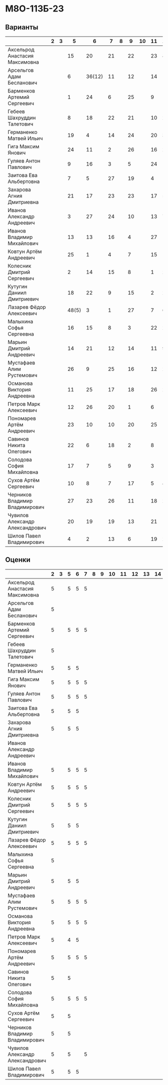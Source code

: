 # М8О-113Б-23

## Варианты

|                                 | 2 | 3  | 5  | 6  | 7  | 8  | 9  | 10 | 11 | 12 | 13 | 14 | 15 | КП1 | КП2 | КП3 | КП4 |
|---------------------------------|-----|----|----|----|----|----|----|----|----|----|----|----|----|-----|-----|-----|-----|
|  Аксельрод Анастасия Максимовна |     |    | 15 | 20 | 21 |    | 22 |    | 23 | 8  | 6  | 18 | 6  |     |     |  11 |  24 |
|    Арсельгов Адам Бесланович    |     |    | 6  | 36(12) | 11 |    | 12 |    | 14 | 18 | 9  | 16 | 3  |     |     |  27 |  27 |
|   Барменков Артемий Сергеевич   |     |    | 1  | 24 | 6  |    | 25 |    | 9  | 15 | 18 | 7  | 16 |     |     |  2  |  9  |
|    Гебеев Шахруддин Талетович   |     |    | 8  | 18 | 22 |    | 21 |    | 10 | 25 | 22 | 26 | 7  |     |     |  3  |  13 |
|     Германенко Матвей Ильич     |     |    | 19 | 4  | 14 |    | 24 |    | 20 | 3  | 5  | 11 | 5  |     |     |  6  |  12 |
|        Гига Максим Янович       |     |    | 24 | 11 | 2  |    | 26 |    | 16 | 22 | 11 | 8  | 1  |     |     |  19 |  5  |
|      Гуляев Антон Павлович      |     |    | 9  | 16 | 3  |    | 5  |    | 24 | 16 | 20 | 25 | 20 |     |     |  5  |  20 |
|     Заитова Ева Альбертовна     |     |    | 7  | 5  | 27 |    | 19 |    | 4  | 19 | 12 | 23 | 25 |     |     |  9  |  22 |
|    Захарова Агния Дмитриевна    |     |    | 21 | 17 | 23 |    | 23 |    | 17 | 5  | 15 | 17 | 14 |     |     |  14 |  16 |
|    Иванов Александр Андреевич   |     |    | 3  | 27 | 24 |    | 10 |    | 13 | 7  | 10 | 10 | 22 |     |     |  22 |  2  |
|    Иванов Владимир Михайлович   |     |    | 13 | 13 | 16 |    | 4  |    | 27 | 14 | 25 | 14 | 2  |     |     |  1  |  7  |
|      Ковтун Артём Андреевич     |     |    | 25 | 1  | 4  |    | 7  |    | 15 | 12 | 21 | 5  | 24 |     |     |  21 |  1  |
|    Колесник Дмитрий Сергеевич   |     |    | 2  | 14 | 15 |    | 8  |    | 1  | 23 | 1  | 24 | 21 |     |     |  12 |  19 |
|    Кутугин Даниил Дмитриевич    |     |    | 18 | 22 | 9  |    | 15 |    | 2  | 24 | 26 | 2  | 27 |     |     |  24 |  3  |
|     Лазарев Фёдор Алексеевич    |     |    | 48(5) | 3  | 1  |    | 27 |    | 7  | 6  | 4  | 22 | 19 |     |     |  16 |  6  |
|     Малыхина Софья Сергеевна    |     |    | 16 | 15 | 8  |    | 3  |    | 22 | 2  | 17 | 9  | 18 |     |     |  4  |  17 |
|     Марьин Дмитрий Андреевич    |     |    | 14 | 21 | 12 |    | 14 |    | 11 | 9  | 16 | 19 | 10 |     |     |  17 |  8  |
|    Мустафаев Алим Рустемович    |     |    | 26 | 9  | 25 |    | 16 |    | 12 | 26 | 27 | 4  | 23 |     |     |  15 |  10 |
|   Османова Виктория Андреевна   |     |    | 11 | 25 | 17 |    | 18 |    | 26 | 20 | 23 | 6  | 9  |     |     |  8  |  15 |
|      Петров Марк Алексеевич     |     |    | 12 | 26 | 20 |    | 1  |    | 6  | 17 | 13 | 20 | 13 |     |     |  10 |  11 |
|    Пономарев Артём Андреевич    |     |    | 23 | 10 | 10 |    | 20 |    | 25 | 1  | 8  | 21 | 15 |     |     |  20 |  4  |
|     Савинов Никита Олегович     |     |    | 22 | 6  | 18 |    | 2  |    | 8  | 11 | 24 | 27 | 17 |     |     |  23 |  23 |
|    Солодова София Михайловна    |     |    | 17 | 7  | 5  |    | 9  |    | 3  | 10 | 19 | 12 | 12 |     |     |  13 |  26 |
|      Сухов Артём Сергеевич      |     |    | 10 | 8  | 7  |    | 17 |    | 5  | 4  | 14 | 13 | 26 |     |     |  26 |  18 |
|  Черников Владимир Владимирович |     |    | 27 | 23 | 26 |    | 11 |    | 18 | 21 | 3  | 15 | 11 |     |     |  7  |  14 |
| Чувилов Александр Александрович |     |    | 20 | 19 | 19 |    | 13 |    | 21 | 13 | 7  | 3  | 4  |     |     |  25 |  21 |
|     Шилов Павел Владимирович    |     |    | 4  | 2  | 13 |    | 6  |    | 19 | 27 | 2  | 1  | 8  |     |     |  18 |  25 |

## Оценки

|                                 | 2 | 3 | 5 | 6 | 7 | 8 | 9 | 10 | 11 | 12 | 13 | 14 | 15 | КП1 | КП2 | КП3 | КП4 |
|---------------------------------|-----|---|---|---|---|---|---|----|----|----|----|----|----|-----|-----|-----|-----|
|  Аксельрод Анастасия Максимовна |  5  |   | 5 | 5 | 5 |   |   |    |    |    |    |    |    |     |     |     |     |
|    Арсельгов Адам Бесланович    |  5  |   |   |   |   |   |   |    |    |    |    |    |    |     |     |     |     |
|   Барменков Артемий Сергеевич   |  5  |   | 5 | 5 | 5 |   |   |    |    |    |    |    |    |     |     |     |     |
|    Гебеев Шахруддин Талетович   |  5  |   |   |   |   |   |   |    |    |    |    |    |    |     |     |     |     |
|     Германенко Матвей Ильич     |  5  |   | 5 | 5 |   |   |   |    |    |    |    |    |    |     |     |     |     |
|        Гига Максим Янович       |  5  |   | 5 | 5 | 5 |   |   |    |    |    |    |    |    |     |     |     |     |
|      Гуляев Антон Павлович      |  5  |   | 5 | 5 | 5 |   |   |    |    |    |    |    |    |     |     |     |     |
|     Заитова Ева Альбертовна     |  5  |   | 5 | 5 |   |   |   |    |    |    |    |    |    |     |     |     |     |
|    Захарова Агния Дмитриевна    |  5  |   | 5 | 5 |   |   |   |    |    |    |    |    |    |     |     |     |     |
|    Иванов Александр Андреевич   |     |   |   |   |   |   |   |    |    |    |    |    |    |     |     |     |     |
|    Иванов Владимир Михайлович   |  5  |   | 5 | 5 | 5 |   |   |    |    |    |    |    |    |     |     |     |     |
|      Ковтун Артём Андреевич     |  5  |   | 5 | 5 | 5 |   |   |    |    |    |    |    |    |     |     |     |     |
|    Колесник Дмитрий Сергеевич   |  5  |   | 5 | 5 | 5 |   |   |    |    |    |    |    |    |     |     |     |     |
|    Кутугин Даниил Дмитриевич    |  5  |   | 5 | 5 |   |   |   |    |    |    |    |    |    |     |     |     |     |
|     Лазарев Фёдор Алексеевич    |  5  |   | 5 | 5 | 5 |   |   |    |    |    |    |    |    |     |     |     |     |
|     Малыхина Софья Сергеевна    |  5  |   |   |   |   |   |   |    |    |    |    |    |    |     |     |     |     |
|     Марьин Дмитрий Андреевич    |  5  |   | 5 | 5 |   |   |   |    |    |    |    |    |    |     |     |     |     |
|    Мустафаев Алим Рустемович    |  5  |   | 5 | 5 | 5 |   |   |    |    |    |    |    |    |     |     |     |     |
|   Османова Виктория Андреевна   |  5  |   | 5 | 5 | 5 |   |   |    |    |    |    |    |    |     |     |     |     |
|      Петров Марк Алексеевич     |  5  |   | 4 | 5 |   |   |   |    |    |    |    |    |    |     |     |     |     |
|    Пономарев Артём Андреевич    |  5  |   | 5 | 5 | 5 |   |   |    |    |    |    |    |    |     |     |     |     |
|     Савинов Никита Олегович     |  5  |   | 5 |   |   |   |   |    |    |    |    |    |    |     |     |     |     |
|    Солодова София Михайловна    |  5  |   | 5 | 5 | 5 |   |   |    |    |    |    |    |    |     |     |     |     |
|      Сухов Артём Сергеевич      |  5  |   | 5 |   |   |   |   |    |    |    |    |    |    |     |     |     |     |
|  Черников Владимир Владимирович |  5  |   | 5 |   |   |   |   |    |    |    |    |    |    |     |     |     |     |
| Чувилов Александр Александрович |  5  |   | 5 |   | 5 |   |   |    |    |    |    |    |    |     |     |     |     |
|     Шилов Павел Владимирович    |  5  |   | 5 | 5 |   |   |   |    |    |    |    |    |    |     |     |     |     |
